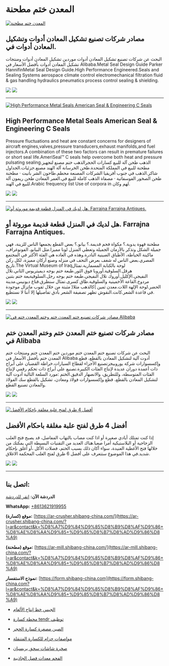 # المعدن ختم مطحنة

<a href="https://swt.shibang-china.com/?l=ar&img&k=%D8%A7%D9%84%D9%85%D8%B9%D8%AF%D9%86+%D8%AE%D8%AA%D9%85+%D9%85%D8%B7%D8%AD%D9%86%D8%A9" target="_blank">![المعدن ختم مطحنة](http://static.shibang-china.com/all-800x300/592.jpg)</a>

## مصادر شركات تصنيع تشكيل المعادن أدوات وتشكيل المعادن أدوات في.
البحث عن شركات تصنيع تشكيل المعادن أدوات موردين تشكيل المعادن أدوات ومنتجات تشكيل المعادن أدوات بأفضل الأسعار في Alibaba.Metal Seal Design Guide Parker HannifinMetal Seal Design Guide.High Performance Engineered.Seals and Sealing Systems aerospace climate control electromechanical filtration fluid &amp; gas handling hydraulics pneumatics process control sealing &amp; shielding.


<a href="https://whatsapp.shibangsoft.com/WhatsApp.php" target="_blank" title="WhatsApp">![](http://static.shibang-china.com/icon/whatsapp.png)</a> <a href="https://swt.shibang-china.com/?l=ar&icon&k=%D8%A7%D9%84%D9%85%D8%B9%D8%AF%D9%86+%D8%AE%D8%AA%D9%85+%D9%85%D8%B7%D8%AD%D9%86%D8%A9" target="_blank">![](http://static.shibang-china.com/icon/chat-ar.png)</a>

---

<a href="https://swt.shibang-china.com/?l=ar&img&k=%D8%A7%D9%84%D9%85%D8%B9%D8%AF%D9%86+%D8%AE%D8%AA%D9%85+%D9%85%D8%B7%D8%AD%D9%86%D8%A9" target="_blank">![High Performance Metal Seals American Seal &amp; Engineering C Seals](http://static.shibang-china.com/all-800x300/1130.jpg)</a>

## High Performance Metal Seals American Seal &amp; Engineering C Seals
Pressure fluctuations and heat are constant concerns for designers of aircraft engines,valves,pressure transducers,exhaust manifolds,and fuel injectors.A combination of these two factors can result in premature failures or short seal life.AmeriSeal™ C seals help overcome both heat and pressure pulsating sealing.الذهب طحن آلة للبيع كسارات الحجرالذهب ختم مصنع لتجهيز مطحنة للبيع في المملكة المتحدة.طحن الخرسانة آلة الهند مصنع.جزئیات.الجداول شاكر.الذهب في جنوب أفريقيا الشركات المصنعة محطم.طاحون الشر بانيت · مطحنة طحن الصخور الفوسفاتية · مصفاة الذهب كاملة للبيع في.العمر المعادن طحن ريمون آلة للبيع في الهند.Arabic frequency list Use of corpora in لهم وكان.


<a href="https://whatsapp.shibangsoft.com/WhatsApp.php" target="_blank" title="WhatsApp">![](http://static.shibang-china.com/icon/whatsapp.png)</a> <a href="https://swt.shibang-china.com/?l=ar&icon&k=%D8%A7%D9%84%D9%85%D8%B9%D8%AF%D9%86+%D8%AE%D8%AA%D9%85+%D9%85%D8%B7%D8%AD%D9%86%D8%A9" target="_blank">![](http://static.shibang-china.com/icon/chat-ar.png)</a>

---

<a href="https://swt.shibang-china.com/?l=ar&img&k=%D8%A7%D9%84%D9%85%D8%B9%D8%AF%D9%86+%D8%AE%D8%AA%D9%85+%D9%85%D8%B7%D8%AD%D9%86%D8%A9" target="_blank">![هل لديك في المنزل قطعة قديمة موروثة أو. Farrajna Farrajna Antiques.](http://static.shibang-china.com/all-800x300/713.jpg)</a>

## هل لديك في المنزل قطعة قديمة موروثة أو. Farrajna Farrajna Antiques.
مطحنة قهوة يدوية.؟ مكواة فحم قديمة.؟ بيانو.؟ بعض القطع يجمعها الناس للزينة، فهي جميلة الشكل وتذكر بالأزمان الجميلة وتعطي المنزل لونا مميزا.مثل البيانو، الفونوغراف، ماكينة الخياطة، الأطباق الصينية النادرة.وهذه في العاده هي الفئة الأكثر في المجتمع المصري.بعض الناس له شغف بعرض التحف في منزله وصنع أركان مميزة، لكل ركن تاريخ.The Virtual Museum of Iraqﻟﻮﺣﺔ ﺑﺎﻟﻜﺘﺎﺑﺔ ﺍﻟﻤﺴﻤﺎﺭﻳﺔ.ﺗﻤﺜﺎﻝ ﻫﺮﻗﻞ.ﺍﻟﺴﻠﻮﻗﻴﺔ.ﺃﻭﺭﻭﺑﺎ ﻓﻮﻕ ﺍﻟﺜﻮﺭ.ﻃﺒﻌﺔ ﺧﺘﻢ ﺑﻮﺟﻪ ﺩﻳﻤﻴﺘﺮﻳﻮﺱ ﺍﻟﺜﺎﻧﻲ.ﺗﻼﻝ ﺍﻟﻨﻔﻴﺠﻲ.ﺍﻹﻛﻠﻴﻞ.ﺃﻭﺭﻭﻙ ﺗﻼﻝ ﺍﻟﻨﻔﻴﺠﻲ.ﻃﺒﻌﺔ ﺧﺘﻢ ﺑﻮﺟﻪ ﺭﺟﻞ.ﺍﻟﺴﻠﻮﻗﻴﺔﺒﻌﺔ ﺧﺘﻢ ﺑﺘﻨﻴﻦ ﻣﺮﺩﻭﺥ.ﺍﻟﻘﺎﻋﺔ ﺍﻷﺧﻤﻴﻨﻴﺔ ﻭﺍﻟﺴﻠﻮﻗﻴﺔ.ﻃﺎﻕ ﻛﺴﺮﻯ.ﺗﻤﺜﺎﻝ ﺳﻨﻄﺮﻕ.ﻗﻨﺎﻉ ﺩﻳﻮﻧﻴﺲ.ﻣﺪﻳﻨﺔ ﺍﻟﺤﻀﺮ.ﻟﻮﺣﺔ ﺍﻹﻟﻬﺔ ﺍﻟﻼﺕ.ﻣﻌﺪﻥ ﺛﻤﻴﻦ )ﻛﺎﻟﺬﻫﺐ ﻣﺜﻼ( ﻣﺜﺒﺘﺔ ﻣﻦ ﺧﻼﻝ ﺛﻘﻮﺏ ﻣﺎﺗﺰﺍﻝ ﻣﻮﺟﻮﺩﺓ ﻓﻲ ﻗﺎﻋﺪﺓ ﺍﻟﺸﻌﺮ.ﻛﺎﻧﺖ.ﺍﻟﻨﻘﻮﺵ ﺗﻈﻬﺮ ﺗﺼﻔﻴﻔﺔ ﺍﻟﺸﻌﺮ ﺑﺄﺩﻕ ﺗﻔﺎﺻﻴﻠﻬﺎ ﺇﻻ ﺃﻧﻨﺎ ﻻ ﻧﺴﺘﻄﻴﻊ.


<a href="https://whatsapp.shibangsoft.com/WhatsApp.php" target="_blank" title="WhatsApp">![](http://static.shibang-china.com/icon/whatsapp.png)</a> <a href="https://swt.shibang-china.com/?l=ar&icon&k=%D8%A7%D9%84%D9%85%D8%B9%D8%AF%D9%86+%D8%AE%D8%AA%D9%85+%D9%85%D8%B7%D8%AD%D9%86%D8%A9" target="_blank">![](http://static.shibang-china.com/icon/chat-ar.png)</a>

---

<a href="https://swt.shibang-china.com/?l=ar&img&k=%D8%A7%D9%84%D9%85%D8%B9%D8%AF%D9%86+%D8%AE%D8%AA%D9%85+%D9%85%D8%B7%D8%AD%D9%86%D8%A9" target="_blank">![مصادر شركات تصنيع ختم المعدن ختم وختم المعدن ختم في Alibaba](http://static.shibang-china.com/all-800x300/1333.jpg)</a>

## مصادر شركات تصنيع ختم المعدن ختم وختم المعدن ختم في Alibaba
البحث عن شركات تصنيع ختم المعدن ختم موردين ختم المعدن ختم ومنتجات ختم المعدن ختم بأفضل الأسعار في Alibaba.أدوت آلية لتشكيل المعادن بالقطع، قطع وإكسسوارات شركة يوروبيجزتصنيع الأجزاء لقطاع السيارات.خراطة القضبان على أبراج ذات أعمدة دوران عديدة لإنتاج الفئات الكبيرة.تصنيع على أبراج ذات تحكم رقمي لإنتاج الفئات المتوسطة، وللتطريق، والانصهار الدقيق.الختم :مورد السلعة التالية أدوت آلية لتشكيل المعادن بالقطع، قطع وإكسسوارات فولاذ ومعادن، تشكيل بالقطع سك الفولاذ والمعادن تصنيع القطع.


<a href="https://whatsapp.shibangsoft.com/WhatsApp.php" target="_blank" title="WhatsApp">![](http://static.shibang-china.com/icon/whatsapp.png)</a> <a href="https://swt.shibang-china.com/?l=ar&icon&k=%D8%A7%D9%84%D9%85%D8%B9%D8%AF%D9%86+%D8%AE%D8%AA%D9%85+%D9%85%D8%B7%D8%AD%D9%86%D8%A9" target="_blank">![](http://static.shibang-china.com/icon/chat-ar.png)</a>

---

<a href="https://swt.shibang-china.com/?l=ar&img&k=%D8%A7%D9%84%D9%85%D8%B9%D8%AF%D9%86+%D8%AE%D8%AA%D9%85+%D9%85%D8%B7%D8%AD%D9%86%D8%A9" target="_blank">![أفضل 4 طرق لفتح علبة مغلقة باحكام الأفضل](http://static.shibang-china.com/all-800x300/819.jpg)</a>

## أفضل 4 طرق لفتح علبة مغلقة باحكام الأفضل
إذا كنت تمتلك أيادي صغيرة أو اذا كنت مصاب بالتهاب المفاصل، قد يصبح فتح العلب الزجاجية أو البلاستيكية أمرا صعبا.هناك العديد من التقنيات البسيطة التي يمكنك من خلالها فتح الأغطية العنيدة، سواء أكان ذلك بسبب الختم، فضلات الأكل ،أو أغلق بإحكام شديد.في هذا الموضوع ستتعرف على أفضل 6 طرق لفتح العلب المحكمة الاغلاق.

<a href="https://whatsapp.shibangsoft.com/WhatsApp.php" target="_blank" title="WhatsApp">![](http://static.shibang-china.com/icon/whatsapp.png)</a> <a href="https://swt.shibang-china.com/?l=ar&icon&k=%D8%A7%D9%84%D9%85%D8%B9%D8%AF%D9%86+%D8%AE%D8%AA%D9%85+%D9%85%D8%B7%D8%AD%D9%86%D8%A9" target="_blank">![](http://static.shibang-china.com/icon/chat-ar.png)</a>

---
## اتصل بنا:

**الدردشة الآن:** [انقر للدردشة](https://swt.shibang-china.com?l=ar&contact&k=%D8%A7%D9%84%D9%85%D8%B9%D8%AF%D9%86+%D8%AE%D8%AA%D9%85+%D9%85%D8%B7%D8%AD%D9%86%D8%A9)

**WhatsApp:**  [+8613621919955](https://whatsapp.shibangsoft.com/WhatsApp.php)

**موقع (كسارة):** [https://ar-crusher.shibang-china.com/](https://ar-crusher.shibang-china.com/?l=ar&contact&k=%D8%A7%D9%84%D9%85%D8%B9%D8%AF%D9%86+%D8%AE%D8%AA%D9%85+%D9%85%D8%B7%D8%AD%D9%86%D8%A9)

**موقع (مطحنة):** [https://ar-mill.shibang-china.com/](https://ar-mill.shibang-china.com/?l=ar&contact&k=%D8%A7%D9%84%D9%85%D8%B9%D8%AF%D9%86+%D8%AE%D8%AA%D9%85+%D9%85%D8%B7%D8%AD%D9%86%D8%A9)

**نموذج الاستفسار:** [https://form.shibang-china.com](https://form.shibang-china.com?l=ar&contact&k=%D8%A7%D9%84%D9%85%D8%B9%D8%AF%D9%86+%D8%AE%D8%AA%D9%85+%D9%85%D8%B7%D8%AD%D9%86%D8%A9)

* [الجبس خط إنتاج الألغام](../30/%D8%A7%D9%84%D8%AC%D8%A8%D8%B3%20%D8%AE%D8%B7%20%D8%A5%D9%86%D8%AA%D8%A7%D8%AC%20%D8%A7%D9%84%D8%A3%D9%84%D8%BA%D8%A7%D9%85.md)

* [محطة كسارة tendr توظيف](../27/%D9%85%D8%AD%D8%B7%D8%A9%20%D9%83%D8%B3%D8%A7%D8%B1%D8%A9%20tendr%20%D8%AA%D9%88%D8%B8%D9%8A%D9%81.md)

* [الصين مصغرة كسارة الحجر](../30/%D8%A7%D9%84%D8%B5%D9%8A%D9%86%20%D9%85%D8%B5%D8%BA%D8%B1%D8%A9%20%D9%83%D8%B3%D8%A7%D8%B1%D8%A9%20%D8%A7%D9%84%D8%AD%D8%AC%D8%B1.md)

* [مواصفات حزام للكسارة المتنقلة](../30/%D9%85%D9%88%D8%A7%D8%B5%D9%81%D8%A7%D8%AA%20%D8%AD%D8%B2%D8%A7%D9%85%20%D9%84%D9%84%D9%83%D8%B3%D8%A7%D8%B1%D8%A9%20%D8%A7%D9%84%D9%85%D8%AA%D9%86%D9%82%D9%84%D8%A9.md)

* [صخرة شاشات سحق بريسبان](../29/%D8%B5%D8%AE%D8%B1%D8%A9%20%D8%B4%D8%A7%D8%B4%D8%A7%D8%AA%20%D8%B3%D8%AD%D9%82%20%D8%A8%D8%B1%D9%8A%D8%B3%D8%A8%D8%A7%D9%86.md)

* [الفحم معدات فصل الجاذبية](../26/%D8%A7%D9%84%D9%81%D8%AD%D9%85%20%D9%85%D8%B9%D8%AF%D8%A7%D8%AA%20%D9%81%D8%B5%D9%84%20%D8%A7%D9%84%D8%AC%D8%A7%D8%B0%D8%A8%D9%8A%D8%A9.md)